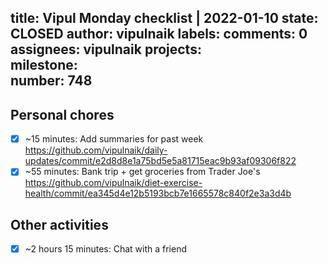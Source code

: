 title:	Vipul Monday checklist | 2022-01-10
state:	CLOSED
author:	vipulnaik
labels:	
comments:	0
assignees:	vipulnaik
projects:	
milestone:	
number:	748
--
## Personal chores

- [x] ~15 minutes: Add summaries for past week https://github.com/vipulnaik/daily-updates/commit/e2d8d8e1a75bd5e5a81715eac9b93af09306f822
- [x] ~55 minutes: Bank trip + get groceries from Trader Joe's https://github.com/vipulnaik/diet-exercise-health/commit/ea345d4e12b5193bcb7e1665578c840f2e3a3d4b

## Other activities

- [x] ~2 hours 15 minutes: Chat with a friend

